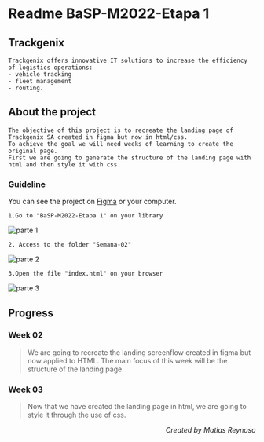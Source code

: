 # Readme BaSP-M2022-Etapa 1
## Trackgenix 
```
Trackgenix offers innovative IT solutions to increase the efficiency of logistics operations: 
- vehicle tracking 
- fleet management
- routing.
```
## About the project
```
The objective of this project is to recreate the landing page of Trackgenix SA created in figma but now in html/css.
To achieve the goal we will need weeks of learning to create the original page.
First we are going to generate the structure of the landing page with html and then style it with css.
```
### Guideline
You can see the project on [Figma](https://www.figma.com/file/9lqXCWuQHXf9mBq8QbuLci/BaSP---UI-Kit---MM) or  your computer.
```
1.Go to "BaSP-M2022-Etapa 1" on your library
```
![parte 1](https://user-images.githubusercontent.com/101222934/161268384-bc487afc-f854-4bad-b09a-7d175e8fb470.png)
```
2. Access to the folder "Semana-02"
```
![parte 2](https://user-images.githubusercontent.com/101222934/161268527-53004c66-d986-4b56-8f55-6fb26cb3bcd7.png)

```
3.Open the file "index.html" on your browser
```
![parte 3](https://user-images.githubusercontent.com/101222934/161268590-5a7c65d1-d90a-48cf-b960-ffc3565393db.png)
## Progress
### Week 02
>We are going to recreate the landing screenflow created in figma but now applied to HTML.
The main focus of this week will be  the structure of the landing page.
### Week 03
>Now that we have created the landing page in html, we are going to style it through the use of css.

<p align="right"><i>Created by Matias Reynoso</i></p>